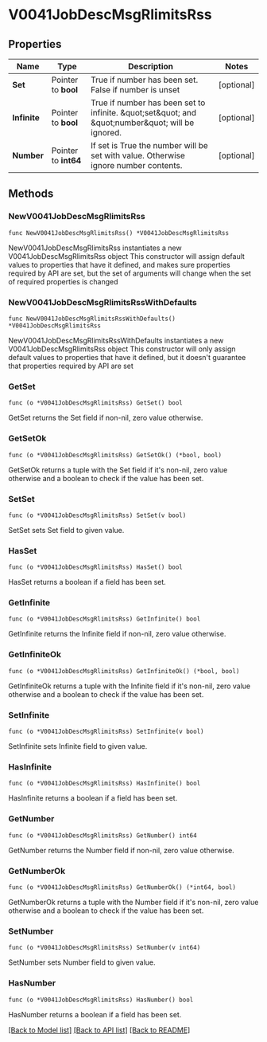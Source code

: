 # V0041JobDescMsgRlimitsRss

## Properties

Name | Type | Description | Notes
------------ | ------------- | ------------- | -------------
**Set** | Pointer to **bool** | True if number has been set. False if number is unset | [optional] 
**Infinite** | Pointer to **bool** | True if number has been set to infinite. \&quot;set\&quot; and \&quot;number\&quot; will be ignored. | [optional] 
**Number** | Pointer to **int64** | If set is True the number will be set with value. Otherwise ignore number contents. | [optional] 

## Methods

### NewV0041JobDescMsgRlimitsRss

`func NewV0041JobDescMsgRlimitsRss() *V0041JobDescMsgRlimitsRss`

NewV0041JobDescMsgRlimitsRss instantiates a new V0041JobDescMsgRlimitsRss object
This constructor will assign default values to properties that have it defined,
and makes sure properties required by API are set, but the set of arguments
will change when the set of required properties is changed

### NewV0041JobDescMsgRlimitsRssWithDefaults

`func NewV0041JobDescMsgRlimitsRssWithDefaults() *V0041JobDescMsgRlimitsRss`

NewV0041JobDescMsgRlimitsRssWithDefaults instantiates a new V0041JobDescMsgRlimitsRss object
This constructor will only assign default values to properties that have it defined,
but it doesn't guarantee that properties required by API are set

### GetSet

`func (o *V0041JobDescMsgRlimitsRss) GetSet() bool`

GetSet returns the Set field if non-nil, zero value otherwise.

### GetSetOk

`func (o *V0041JobDescMsgRlimitsRss) GetSetOk() (*bool, bool)`

GetSetOk returns a tuple with the Set field if it's non-nil, zero value otherwise
and a boolean to check if the value has been set.

### SetSet

`func (o *V0041JobDescMsgRlimitsRss) SetSet(v bool)`

SetSet sets Set field to given value.

### HasSet

`func (o *V0041JobDescMsgRlimitsRss) HasSet() bool`

HasSet returns a boolean if a field has been set.

### GetInfinite

`func (o *V0041JobDescMsgRlimitsRss) GetInfinite() bool`

GetInfinite returns the Infinite field if non-nil, zero value otherwise.

### GetInfiniteOk

`func (o *V0041JobDescMsgRlimitsRss) GetInfiniteOk() (*bool, bool)`

GetInfiniteOk returns a tuple with the Infinite field if it's non-nil, zero value otherwise
and a boolean to check if the value has been set.

### SetInfinite

`func (o *V0041JobDescMsgRlimitsRss) SetInfinite(v bool)`

SetInfinite sets Infinite field to given value.

### HasInfinite

`func (o *V0041JobDescMsgRlimitsRss) HasInfinite() bool`

HasInfinite returns a boolean if a field has been set.

### GetNumber

`func (o *V0041JobDescMsgRlimitsRss) GetNumber() int64`

GetNumber returns the Number field if non-nil, zero value otherwise.

### GetNumberOk

`func (o *V0041JobDescMsgRlimitsRss) GetNumberOk() (*int64, bool)`

GetNumberOk returns a tuple with the Number field if it's non-nil, zero value otherwise
and a boolean to check if the value has been set.

### SetNumber

`func (o *V0041JobDescMsgRlimitsRss) SetNumber(v int64)`

SetNumber sets Number field to given value.

### HasNumber

`func (o *V0041JobDescMsgRlimitsRss) HasNumber() bool`

HasNumber returns a boolean if a field has been set.


[[Back to Model list]](../README.md#documentation-for-models) [[Back to API list]](../README.md#documentation-for-api-endpoints) [[Back to README]](../README.md)


